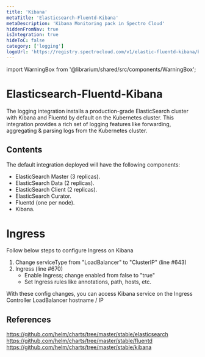 ```yaml
---
title: 'Kibana'
metaTitle: 'Elasticsearch-Fluentd-Kibana'
metaDescription: 'Kibana Monitoring pack in Spectro Cloud'
hiddenFromNav: true
isIntegration: true
hideToC: false
category: ['logging']
logoUrl: 'https://registry.spectrocloud.com/v1/elastic-fluentd-kibana/blobs/sha256:3b6d6486eb216d46164fc8b7cb784b0be6b851a85726f18bdf4450d5ed1386eb?type=image/png'
---
```


import WarningBox from '@librarium/shared/src/components/WarningBox';

# Elasticsearch-Fluentd-Kibana

The logging integration installs a production-grade ElasticSearch cluster with Kibana and Fluentd by default on the Kubernetes cluster. This integration provides a rich set of logging features like forwarding,  aggregating & parsing logs from the Kubernetes cluster.

## Contents

The default integration deployed will have the following components:

* ElasticSearch Master (3 replicas).
* ElasticSearch Data (2 replicas).
* ElasticSearch Client (2 replicas).
* ElasticSearch Curator.
* Fluentd (one per node).
* Kibana.

# Ingress

Follow below steps to configure Ingress on Kibana

1. Change serviceType from "LoadBalancer" to "ClusterIP" (line #643)
2. Ingress (line #670)
   * Enable Ingress; change enabled from false to "true"
   * Set Ingress rules like annotations, path, hosts, etc.

With these config changes, you can access Kibana service on the Ingress Controller LoadBalancer hostname / IP

## References

https://github.com/helm/charts/tree/master/stable/elasticsearch
https://github.com/helm/charts/tree/master/stable/fluentd 
https://github.com/helm/charts/tree/master/stable/kibana
